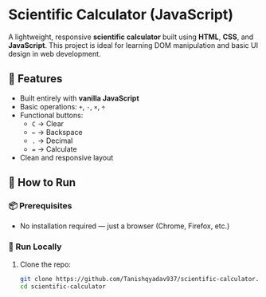 # Scientific Calculator (JavaScript)

A lightweight, responsive **scientific calculator** built using **HTML**, **CSS**, and **JavaScript**. This project is ideal for learning DOM manipulation and basic UI design in web development.

## 🔧 Features

- Built entirely with **vanilla JavaScript**
- Basic operations: `+`, `-`, `×`, `÷`
- Functional buttons:  
  - `C` → Clear  
  - `←` → Backspace  
  - `.` → Decimal  
  - `=` → Calculate
- Clean and responsive layout

## 🚀 How to Run

### 📦 Prerequisites

- No installation required — just a browser (Chrome, Firefox, etc.)

### 🧪 Run Locally

1. Clone the repo:
   ```bash
   git clone https://github.com/Tanishqyadav937/scientific-calculator.git
   cd scientific-calculator

